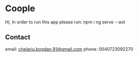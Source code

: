 # Coople

Hi,
In order to run this app please run:
    npm i
    ng serve --aot

## Contact

email: chelariu.bogdan.91@gmail.com
phone: 0040723092270